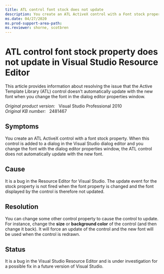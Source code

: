 ```yaml
---
title: ATL control font stock does not update
description: You create an ATL ActiveX control with a Font stock property. When this control is added to a dialog in the Visual Studio dialog editor and you change the font with the dialog editor properties window, the ATL control does not update with the new font.
ms.date: 04/27/2020
ms.prod-support-area-path: 
ms.reviewer: shorne, scotbren
---
```

# ATL control font stock property does not update in Visual Studio Resource Editor

This article provides information about resolving the issue that the Active Template Library (ATL) control doesn't automatically update with the new font when you change the font in the dialog editor properties window.

_Original product version:_ &nbsp; Visual Studio Professional 2010  
_Original KB number:_ &nbsp; 2481467

## Symptoms

You create an ATL ActiveX control with a font stock property. When this control is added to a dialog in the Visual Studio dialog editor and you change the font with the dialog editor properties window, the ATL control does not automatically update with the new font.

## Cause

It is a bug in the Resource Editor for Visual Studio. The update event for the stock property is not fired when the font property is changed and the font displayed by the control is therefore not updated.

## Resolution

You can change some other control property to cause the control to update. For instance, change the **size** or **background color** of the control (and then change it back). It will force an update of the control and the new font will be used when the control is redrawn.

## Status

It is a bug in the Visual Studio Resource Editor and is under investigation for a possible fix in a future version of Visual Studio.
